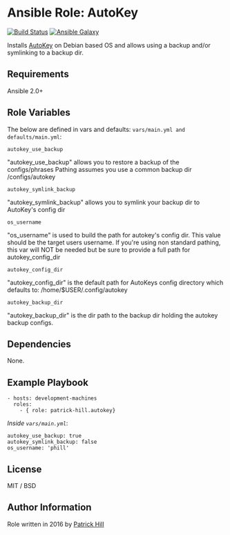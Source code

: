 Ansible Role: AutoKey
=========

[![Build Status](https://travis-ci.org/patrick-hill/ansible-role-autokey.svg?branch=master)](https://travis-ci.org/patrick-hill/ansible-role-autokey)
[![Ansible Galaxy](https://img.shields.io/badge/ansible--galaxy-patrick-hill.autokey-blue.svg)](https://galaxy.ansible.com/patrick-hill/autokey)

Installs [AutoKey](https://code.google.com/archive/p/autokey/) on Debian based OS and allows using a backup and/or symlinking to a backup dir.

Requirements
------------

Ansible 2.0+

Role Variables
--------------

The below are defined in vars and defaults: `vars/main.yml and defaults/main.yml`:

    autokey_use_backup
"autokey_use_backup" allows you to restore a backup of the configs/phrases
Pathing assumes you use a common backup dir <root>/configs/autokey

    autokey_symlink_backup
"autokey_symlink_backup" allows you to symlink your backup dir to AutoKey's config dir
    
    os_username
"os_username" is used to build the path for autokey's config dir. This value should be the target users username.
If you're using non standard pathing, this var will NOT be needed but be sure to provide a full path for autokey_config_dir

    autokey_config_dir
"autokey_config_dir" is the default path for AutoKeys config directory which defaults to: /home/$USER/.config/autokey

    autokey_backup_dir
"autokey_backup_dir" is the dir path to the backup dir holding the autokey backup configs.

Dependencies
------------

None.

Example Playbook
----------------

    - hosts: development-machines
      roles:
        - { role: patrick-hill.autokey}

*Inside `vars/main.yml`*:

    autokey_use_backup: true
    autokey_symlink_backup: false
    os_username: 'phill'

License
-------

MIT / BSD

Author Information
------------------

Role written in 2016 by [Patrick Hill](http://www.HillsPCWorld.com) 